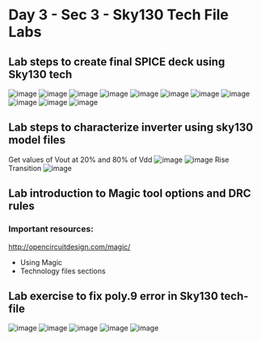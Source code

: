 # Day 3 - Sec 3 - Sky130 Tech File Labs

 ## Lab steps to create final SPICE deck using Sky130 tech
![image](https://github.com/ankdesh/vsd-openlane/assets/15871819/c9a851b0-545f-4b88-b754-8860465d9bad)
![image](https://github.com/ankdesh/vsd-openlane/assets/15871819/7a1276f0-9c70-432a-a0c7-cd6407d5fb5a)
![image](https://github.com/ankdesh/vsd-openlane/assets/15871819/6f4fd6bc-2d62-4317-b290-4967a5585b2a)
![image](https://github.com/ankdesh/vsd-openlane/assets/15871819/79678a70-da61-4af7-99db-dc103f088394)
![image](https://github.com/ankdesh/vsd-openlane/assets/15871819/464c94a1-c8a2-4faa-b919-190620920543)
![image](https://github.com/ankdesh/vsd-openlane/assets/15871819/e711b818-0d78-4139-891a-b2e75a92f225)
![image](https://github.com/ankdesh/vsd-openlane/assets/15871819/b1f8d7ae-991e-4b37-9e12-e2eb66b0cf49)
![image](https://github.com/ankdesh/vsd-openlane/assets/15871819/a372996b-b810-40d3-96b8-02eb1778f3c8)
![image](https://github.com/ankdesh/vsd-openlane/assets/15871819/6d1ec600-6ffb-4b6f-8e57-adeeb8a6fa27)
![image](https://github.com/ankdesh/vsd-openlane/assets/15871819/bf6fb7e6-56f3-4c22-a0b9-920323ffa0cb)
![image](https://github.com/ankdesh/vsd-openlane/assets/15871819/3b6da6f8-9baa-402a-860b-5f89c24bd97f)

## Lab steps to characterize inverter using sky130 model files
Get values of Vout at 20% and 80% of Vdd
![image](https://github.com/ankdesh/vsd-openlane/assets/15871819/be936a10-55e4-469d-92fd-5a56656e51ec)
![image](https://github.com/ankdesh/vsd-openlane/assets/15871819/f9024332-d10e-44c3-a212-70441177703e)
Rise Transition
![image](https://github.com/ankdesh/vsd-openlane/assets/15871819/7f18e9ff-d7bb-4fee-a094-cdcff2787974)

## Lab introduction to Magic tool options and DRC rules
### Important resources:
http://opencircuitdesign.com/magic/ 
* Using Magic 
* Technology files sections

## Lab exercise to fix poly.9 error in Sky130 tech-file
![image](https://github.com/ankdesh/vsd-openlane/assets/15871819/1f030889-5260-4d87-b7e4-e1463be3ff48)
![image](https://github.com/ankdesh/vsd-openlane/assets/15871819/99ac1140-d596-480d-a5ef-aeae0f259a11)
![image](https://github.com/ankdesh/vsd-openlane/assets/15871819/e9b77eb8-4d5f-4c20-bd9c-1f488edc4b24)
![image](https://github.com/ankdesh/vsd-openlane/assets/15871819/cc7f9216-bc6b-46cf-bab0-9b28eb251489)
![image](https://github.com/ankdesh/vsd-openlane/assets/15871819/68825042-a869-4e8b-996d-c5d63f538801)





